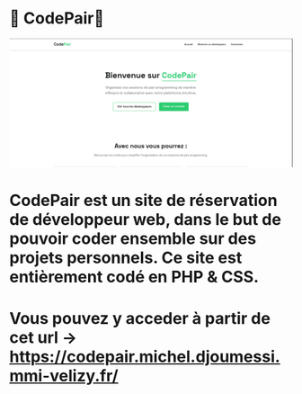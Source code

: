 # 🚀 **CodePair**🚀

<div align="center">
  <img src="images-readme/home.png" alt="Project Manager Home" width="600">
</div>

# CodePair est un site de réservation de développeur web, dans le but de pouvoir coder ensemble sur des projets personnels. Ce site est entièrement codé en PHP & CSS.

# Vous pouvez y acceder à partir de cet url -> https://codepair.michel.djoumessi.mmi-velizy.fr/
